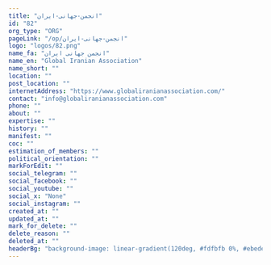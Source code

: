 ```yaml
---
title: "انجمن-جهانی-ایران"
id: "82"
org_type: "ORG"
pageLink: "/op/انجمن-جهانی-ایران"
logo: "logos/82.png"
name_fa: "انجمن جهانی ایران"
name_en: "Global Iranian Association"
name_short: ""
location: ""
post_location: ""
internetAddress: "https://www.globaliranianassociation.com/"
contact: "info@globaliranianassociation.com"
phone: ""
about: ""
expertise: ""
history: ""
manifest: ""
coc: ""
estimation_of_members: ""
political_orientation: ""
markForEdit: ""
social_telegram: ""
social_facebook: ""
social_youtube: ""
social_x: "None"
social_instagram: ""
created_at: ""
updated_at: ""
mark_for_delete: ""
delete_reason: ""
deleted_at: ""
headerBg: "background-image: linear-gradient(120deg, #fdfbfb 0%, #ebedee 100%);"
---
```


